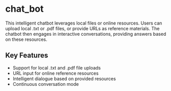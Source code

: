 # chat_bot

This intelligent chatbot leverages local files or online resources. Users can upload local .txt or .pdf files, or provide URLs as reference materials. The chatbot then engages in interactive conversations, providing answers based on these resources.

## Key Features

- Support for local .txt and .pdf file uploads
- URL input for online reference resources
- Intelligent dialogue based on provided resources
- Continuous conversation mode
